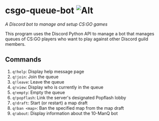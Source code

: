 # csgo-queue-bot ![Alt](https://i.imgur.com/5v6mLwb.png "Logo")
*A Discord bot to manage and setup CS:GO games*

This program uses the Discord Python API to manage a bot that manages queues of CS:GO players who want to play against other Discord guild members.

## Commands

1. `q!help`:      Display help message page
2. `q!join`:      Join the queue
3. `q!leave`:     Leave the queue
4. `q!view`:      Display who is currently in the queue
5. `q!empty`:     Empty the queue
6. `q!popflash`:  Link the server's designated Popflash lobby
7. `q!draft`:     Start (or restart) a map draft
8. `q!ban <map>`: Ban the specified map from the map draft
9. `q!about`:     Display information about the 10-ManQ bot
